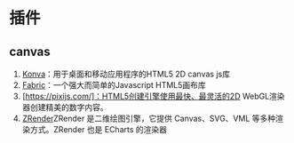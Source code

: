 # 插件

## canvas
1. [Konva](https://konvajs.org/)：用于桌面和移动应用程序的HTML5 2D canvas js库
2. [Fabric](http://fabricjs.com/)：一个强大而简单的Javascript HTML5画布库
3. [https://pixijs.com/]：HTML5创建引擎使用最快、最灵活的2D WebGL渲染器创建精美的数字内容。
4. [ZRender](https://ecomfe.github.io/zrender-doc/public/)ZRender 是二维绘图引擎，它提供 Canvas、SVG、VML 等多种渲染方式。ZRender 也是 ECharts 的渲染器
